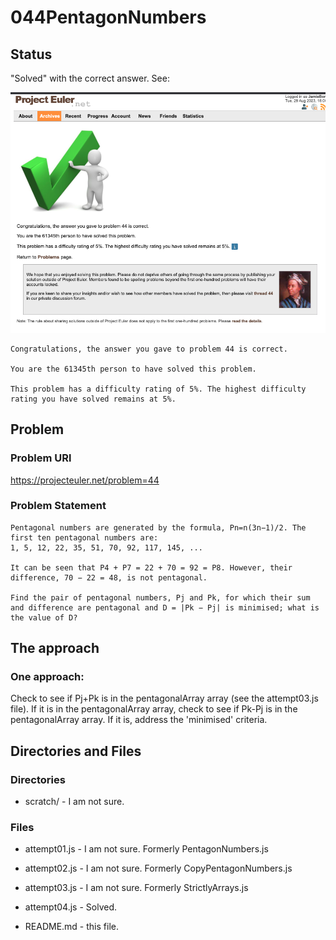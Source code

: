 # 044PentagonNumbers

## Status

"Solved" with the correct answer. See:

![Congratulations](Congratulations.png)

```
Congratulations, the answer you gave to problem 44 is correct.

You are the 61345th person to have solved this problem.

This problem has a difficulty rating of 5%. The highest difficulty rating you have solved remains at 5%.
```

## Problem

### Problem URl

https://projecteuler.net/problem=44

### Problem Statement

```
Pentagonal numbers are generated by the formula, Pn=n(3n−1)/2. The first ten pentagonal numbers are:
1, 5, 12, 22, 35, 51, 70, 92, 117, 145, ...

It can be seen that P4 + P7 = 22 + 70 = 92 = P8. However, their difference, 70 − 22 = 48, is not pentagonal.

Find the pair of pentagonal numbers, Pj and Pk, for which their sum and difference are pentagonal and D = |Pk − Pj| is minimised; what is the value of D?
```

## The approach

### One approach:

Check to see if Pj+Pk is in the pentagonalArray array (see the attempt03.js file).
If it is in the pentagonalArray array, check to see if Pk-Pj is in the pentagonalArray array.
If it is, address the 'minimised' criteria.

## Directories and Files

### Directories

- scratch/ - I am not sure.

### Files

- attempt01.js - I am not sure. Formerly PentagonNumbers.js

- attempt02.js - I am not sure. Formerly CopyPentagonNumbers.js

- attempt03.js - I am not sure. Formerly StrictlyArrays.js

- attempt04.js - Solved.

- README.md - this file.
